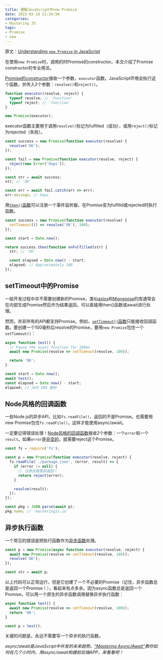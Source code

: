 ```yaml
---
title: 理解JavaScript中new Promise
date: 2023-02-19 21:34:50
categories:
- Mastering JS
tags:
- Promise
- new
---
```


原文：[Understanding `new Promise` in JavaScript](https://masteringjs.io/tutorials/fundamentals/promise-new)

在使用`new Promise`时，调用的时Promise的constructor。本文介绍了Promise constructor的专业用法。

<!-- more -->

[Promise的constructor](https://developer.mozilla.org/en-US/docs/Web/JavaScript/Reference/Global_Objects/Promise)接收一个参数，`executor`函数。JavaScript环境会执行这个函数，并传入2个参数：`resolve()`和`reject()`。

```javascript
function executor(resolve, reject) {
  typeof resolve; // 'function'
  typeof reject; // 'function'
}

new Promise(executor);
```

executor函数主要用于调用`resolve()`标记为fulfilled（成功），或用`reject()`标记为rejected（失败）。

```javascript
const success = new Promise(function executor(resolve) {
  resolve('OK');
});

const fail = new Promise(function executor(resolve, reject) {
  reject(new Error('Oops'));
});

const str = await success;
str; // 'OK'

const err = await fail.catch(err => err);
err.message; // Oops
```

用[`then()`函数](https://masteringjs.io/tutorials/fundamentals/then)可以注册一个事件监听器，在Promise变为fulfilld或rejected时执行函数。

```javascript
const success = new Promise(function executor(resolve) {
  setTimeout(() => resolve('OK'), 100);
});

const start = Date.now();

return success.then(function onFulfilled(str) {
  str; // 'OK'

  const elapsed = Date.now() - start;
  elapsed; // Approximately 100
});
```

## setTimeout中的Promise

一般开发过程中并不需要创建新的Promise，类似[axios](http://npmjs.com/package/axios)和[Mongoose](https://www.npmjs.com/package/mongoose)的库通常会在内部生成Promise然后作为结果返回，可以直接用then()函数或await进行处理。

然而，并非所有的API都支持Promise。例如，[`setTimeout()`函数](https://www.w3schools.com/jsref/met_win_settimeout.asp)只能接收回调函数。要创建一个100毫秒后resolve的Promise，要用`new Promise`包住一个`setTimeout()`：

```javascript
async function test() {
  // Pause the async function for 100ms
  await new Promise(resolve => setTimeout(resolve, 100));

  return 'OK';
}

const start = Date.now();
await test();
const elapsed = Date.now() - start;
elapsed; // 大约 100 毫秒
```

## Node风格的回调函数

一些Node.js的异步API，比如`fs.readFile()`，返回的不是Promise。也需要用new Promise包住`fs.readFile()`，这样才能使用async/await。

一定要记得错误处理！[Node风格的回调函数](https://masteringjs.io/tutorials/fundamentals/callbacks#node-style-callbacks)接收2个参数：一个`error`和一个`result`。如果`error`是[非空的](https://masteringjs.io/tutorials/fundamentals/falsy#nullish-values)，就需要reject这个Promise。

```javascript
const fs = require('fs');

const p = new Promise(function executor(resolve, reject) {
  fs.readFile('./package.json', (error, result) => {
    if (error != null) {
      // 注意这是提前返回！
      return reject(error);
    }

    resolve(result);
  });
});

const pkg = JSON.parse(await p);
pkg.name; // 'masteringjs.io'
```

## 异步执行函数

一个常见的错误是把执行函数作为[异步函数](https://thecodebarbarian.com/async-functions-in-javascript.html)处理。

```javascript
const p = new Promise(async function executor(resolve, reject) {
  await new Promise(resolve => setTimeout(resolve, 100));
  resolve('OK');
});

const str = await p;
```

以上代码可以正常运行，但是它创建了一个不必要的Promise（记住，异步函数总是返回一个Promise！），看起来有点多余。因为async函数总是返回一个Promise，可以用一个原生的异步函数调用替换异步执行函数：

```javascript
async function test() {
  await new Promise(resolve => setTimeout(resolve, 100));
  return 'OK';
}

const p = test();
```

关键的问题是，永远不需要写一个异步的执行函数。

*async/await是JavaScript中并发的未来趋势。[“Mastering Async/Await”](http://asyncawait.net/)教你如何在几个小时内，用async/await构建前后端APP，来看看吧！*
